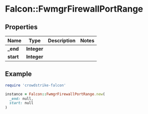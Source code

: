 # Falcon::FwmgrFirewallPortRange

## Properties

| Name | Type | Description | Notes |
| ---- | ---- | ----------- | ----- |
| **_end** | **Integer** |  |  |
| **start** | **Integer** |  |  |

## Example

```ruby
require 'crowdstrike-falcon'

instance = Falcon::FwmgrFirewallPortRange.new(
  _end: null,
  start: null
)
```


